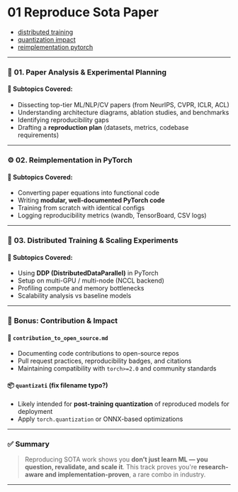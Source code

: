 # 01 Reproduce Sota Paper

- [distributed training](./distributed_training.ipynb)
- [quantization impact](./quantization_impact.ipynb)
- [reimplementation pytorch](./reimplementation_pytorch.ipynb)

---

### 📖 **01. Paper Analysis & Experimental Planning**

#### 📌 **Subtopics Covered:**
- Dissecting top-tier ML/NLP/CV papers (from NeurIPS, CVPR, ICLR, ACL)
- Understanding architecture diagrams, ablation studies, and benchmarks
- Identifying reproducibility gaps
- Drafting a **reproduction plan** (datasets, metrics, codebase requirements)

---

### ⚙️ **02. Reimplementation in PyTorch**

#### 📌 **Subtopics Covered:**
- Converting paper equations into functional code  
- Writing **modular, well-documented PyTorch code**
- Training from scratch with identical configs
- Logging reproducibility metrics (wandb, TensorBoard, CSV logs)

---

### 🧪 **03. Distributed Training & Scaling Experiments**

#### 📌 **Subtopics Covered:**
- Using **DDP (DistributedDataParallel)** in PyTorch
- Setup on multi-GPU / multi-node (NCCL backend)
- Profiling compute and memory bottlenecks
- Scalability analysis vs baseline models

---

### 🧠 **Bonus: Contribution & Impact**

#### 📂 `contribution_to_open_source.md`
- Documenting code contributions to open-source repos  
- Pull request practices, reproducibility badges, and citations  
- Maintaining compatibility with `torch>=2.0` and community standards  

#### 📦 `quantizati` (fix filename typo?)
- Likely intended for **post-training quantization** of reproduced models for deployment
- Apply `torch.quantization` or ONNX-based optimizations

---

### ✅ Summary

> Reproducing SOTA work shows you **don’t just learn ML — you question, revalidate, and scale it**. This track proves you're **research-aware and implementation-proven**, a rare combo in industry.

---
